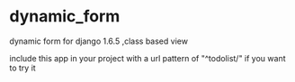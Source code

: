 dynamic_form
============

dynamic form for django 1.6.5 ,class based view 

include this app in your project with a url pattern of "^todolist/" if you want to try it
